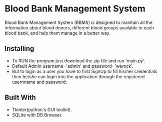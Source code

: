 # Blood Bank Management System

Blood Bank Management System (BBMS) is designed to maintain all the information about blood donors, different blood groups available in each blood bank, and help them manage in a better way.

## Installing

* To RUN the program just download the zip file and run 'main.py'.
* Default Admin username='admin' and password='werock'.
* But to login as a user you have to first SignUp to fill his/her credentials then he/she can login into the application through the registered usernname and password.

## Built With
 * Tkinter(python's GUI toolkit).
 * SQLite with DB Browser.
